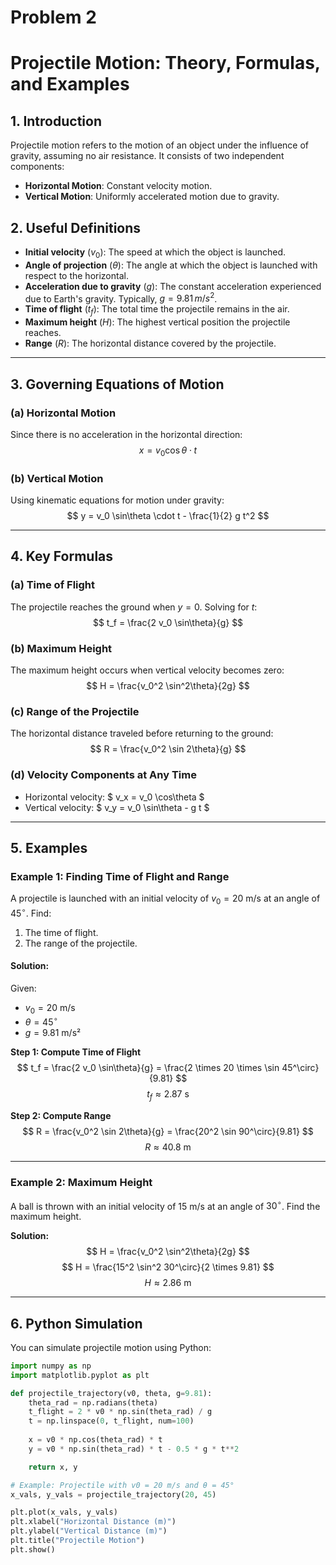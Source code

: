 # Problem 2
# **Projectile Motion: Theory, Formulas, and Examples**

## **1. Introduction**
Projectile motion refers to the motion of an object under the influence of gravity, assuming no air resistance. It consists of two independent components:
- **Horizontal Motion**: Constant velocity motion.
- **Vertical Motion**: Uniformly accelerated motion due to gravity.

## **2. Useful Definitions**
- **Initial velocity** ($v_0$): The speed at which the object is launched.
- **Angle of projection** ($\theta$): The angle at which the object is launched with respect to the horizontal.
- **Acceleration due to gravity** ($g$): The constant acceleration experienced due to Earth's gravity. Typically, $g = 9.81 \, m/s^2$.
- **Time of flight** ($t_f$): The total time the projectile remains in the air.
- **Maximum height** ($H$): The highest vertical position the projectile reaches.
- **Range** ($R$): The horizontal distance covered by the projectile.

---

## **3. Governing Equations of Motion**
### **(a) Horizontal Motion**
Since there is no acceleration in the horizontal direction:
$$ x = v_0 \cos\theta \cdot t $$

### **(b) Vertical Motion**
Using kinematic equations for motion under gravity:
$$ y = v_0 \sin\theta \cdot t - \frac{1}{2} g t^2 $$

---

## **4. Key Formulas**
### **(a) Time of Flight**
The projectile reaches the ground when $y = 0$. Solving for $t$:
$$ t_f = \frac{2 v_0 \sin\theta}{g} $$

### **(b) Maximum Height**
The maximum height occurs when vertical velocity becomes zero:
$$ H = \frac{v_0^2 \sin^2\theta}{2g} $$

### **(c) Range of the Projectile**
The horizontal distance traveled before returning to the ground:
$$ R = \frac{v_0^2 \sin 2\theta}{g} $$

### **(d) Velocity Components at Any Time**
- Horizontal velocity: $ v_x = v_0 \cos\theta $
- Vertical velocity: $ v_y = v_0 \sin\theta - g t $

---

## **5. Examples**
### **Example 1: Finding Time of Flight and Range**
A projectile is launched with an initial velocity of $v_0 = 20$ m/s at an angle of $45^\circ$. Find:
1. The time of flight.
2. The range of the projectile.

#### **Solution:**
Given:
- $v_0 = 20$ m/s
- $\theta = 45^\circ$
- $g = 9.81$ m/s²

**Step 1: Compute Time of Flight**
$$
t_f = \frac{2 v_0 \sin\theta}{g} = \frac{2 \times 20 \times \sin 45^\circ}{9.81}
$$
$$
t_f \approx 2.87 \text{ s}
$$

**Step 2: Compute Range**
$$
R = \frac{v_0^2 \sin 2\theta}{g} = \frac{20^2 \sin 90^\circ}{9.81}
$$
$$
R \approx 40.8 \text{ m}
$$

---

### **Example 2: Maximum Height**
A ball is thrown with an initial velocity of $15$ m/s at an angle of $30^\circ$. Find the maximum height.

**Solution:**
$$
H = \frac{v_0^2 \sin^2\theta}{2g}
$$
$$
H = \frac{15^2 \sin^2 30^\circ}{2 \times 9.81}
$$
$$
H \approx 2.86 \text{ m}
$$

---

## **6. Python Simulation**
You can simulate projectile motion using Python:

```python
import numpy as np
import matplotlib.pyplot as plt

def projectile_trajectory(v0, theta, g=9.81):
    theta_rad = np.radians(theta)
    t_flight = 2 * v0 * np.sin(theta_rad) / g
    t = np.linspace(0, t_flight, num=100)
    
    x = v0 * np.cos(theta_rad) * t
    y = v0 * np.sin(theta_rad) * t - 0.5 * g * t**2

    return x, y

# Example: Projectile with v0 = 20 m/s and θ = 45°
x_vals, y_vals = projectile_trajectory(20, 45)

plt.plot(x_vals, y_vals)
plt.xlabel("Horizontal Distance (m)")
plt.ylabel("Vertical Distance (m)")
plt.title("Projectile Motion")
plt.show()

